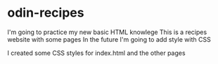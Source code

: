 # odin-recipes
I'm going to practice my new basic HTML knowlege
This is a recipes website with some pages
In the future I'm going to add style with CSS

I created some CSS styles for index.html and the other pages